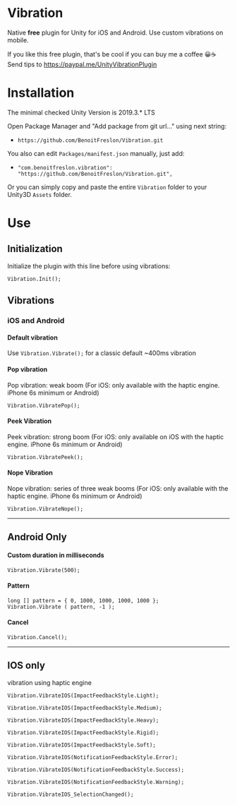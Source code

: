 # Vibration

Native **free** plugin for Unity for iOS and Android.
Use custom vibrations on mobile.

If you like this free plugin, that's be cool if you can buy me a coffee 😀☕️
Send tips to https://paypal.me/UnityVibrationPlugin

# Installation

The minimal checked Unity Version is 2019.3.* LTS

Open Package Manager and "Add package from git url..." using next string:
* `https://github.com/BenoitFreslon/Vibration.git`

You also can edit `Packages/manifest.json` manually, just add:
* `"com.benoitfreslon.vibration": "https://github.com/BenoitFreslon/Vibration.git",`

Or you can simply copy and paste the entire `Vibration` folder to your Unity3D `Assets` folder.

# Use

## Initialization

Initialize the plugin with this line before using vibrations:

`Vibration.Init();`

## Vibrations

### iOS and Android

#### Default vibration

Use `Vibration.Vibrate();` for a classic default ~400ms vibration

#### Pop vibration

Pop vibration: weak boom (For iOS: only available with the haptic engine. iPhone 6s minimum or Android)

`Vibration.VibratePop();`

#### Peek Vibration

Peek vibration: strong boom (For iOS: only available on iOS with the haptic engine. iPhone 6s minimum or Android)

`Vibration.VibratePeek();`

#### Nope Vibration

Nope vibration: series of three weak booms (For iOS: only available with the haptic engine. iPhone 6s minimum or Android)

`Vibration.VibrateNope();`

---
## Android Only

#### Custom duration in milliseconds

`Vibration.Vibrate(500);` 

#### Pattern

```
long [] pattern = { 0, 1000, 1000, 1000, 1000 };
Vibration.Vibrate ( pattern, -1 );
```

#### Cancel

`Vibration.Cancel();`

---
## IOS only
vibration using haptic engine

`Vibration.VibrateIOS(ImpactFeedbackStyle.Light);`

`Vibration.VibrateIOS(ImpactFeedbackStyle.Medium);`

`Vibration.VibrateIOS(ImpactFeedbackStyle.Heavy);`

`Vibration.VibrateIOS(ImpactFeedbackStyle.Rigid);`

`Vibration.VibrateIOS(ImpactFeedbackStyle.Soft);`

`Vibration.VibrateIOS(NotificationFeedbackStyle.Error);`

`Vibration.VibrateIOS(NotificationFeedbackStyle.Success);`

`Vibration.VibrateIOS(NotificationFeedbackStyle.Warning);`

`Vibration.VibrateIOS_SelectionChanged();`